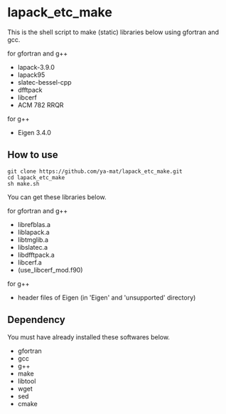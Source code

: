 # lapack_etc_make

This is the shell script to make (static) libraries below using gfortran and gcc.

for gfortran and g++

- lapack-3.9.0
- lapack95
- slatec-bessel-cpp
- dfftpack
- libcerf
- ACM 782 RRQR

for g++

- Eigen 3.4.0

## How to use

```
git clone https://github.com/ya-mat/lapack_etc_make.git
cd lapack_etc_make
sh make.sh
```

You can get these libraries below.

for gfortran and g++

- librefblas.a
- liblapack.a
- libtmglib.a
- libslatec.a
- libdfftpack.a
- libcerf.a
- (use_libcerf_mod.f90)

for g++

- header files of Eigen (in 'Eigen' and 'unsupported' directory)

## Dependency

You must have already installed these softwares below.

- gfortran
- gcc
- g++
- make
- libtool
- wget
- sed
- cmake
